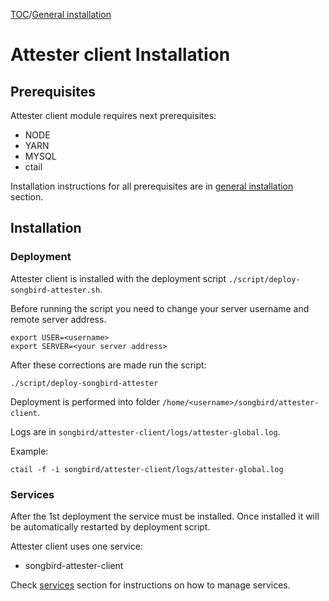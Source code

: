 [TOC](./../README.md)/[General installation](../installation/general-installation.md)
# Attester client Installation

## Prerequisites
Attester client module requires next prerequisites:
- NODE
- YARN
- MYSQL
- ctail

Installation instructions for all prerequisites are in [general installation](general-installation.md) section.

## Installation

### Deployment

Attester client is installed with the deployment script `./script/deploy-songbird-attester.sh`.

Before running the script you need to change your server username and remote server address.
```
export USER=<username>
export SERVER=<your server address>
```

After these corrections are made run the script:
```
./script/deploy-songbird-attester
```

Deployment is performed into folder `/home/<username>/songbird/attester-client`.

Logs are in `songbird/attester-client/logs/attester-global.log`.

Example: 
```
ctail -f -i songbird/attester-client/logs/attester-global.log
```


### Services
After the 1st deployment the service must be installed. Once installed it will be automatically restarted by deployment script.

Attester client uses one service: 
- songbird-attester-client


Check [services](services.md) section for instructions on how to manage services.

